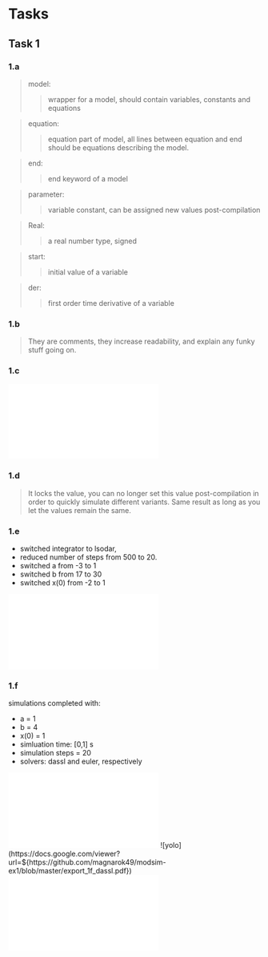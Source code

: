 # Tasks
## Task 1
### 1.a

> model: 
>> wrapper for a model, should contain variables, constants and equations 

> equation: 
>> equation part of model, all lines between equation and end should be equations describing the model.

> end: 
>> end keyword of a model

> parameter:
>> variable constant, can be assigned new values post-compilation

> Real: 
>> a real number type, signed

> start: 
>> initial value of a variable

> der: 
>>first order time derivative of a variable

### 1.b

> They are comments, they increase readability, and explain any funky stuff going on.

### 1.c

<embed src="export_1c.pdf" type="application/pdf"/>

### 1.d

> It locks the value, you can no longer set this value post-compilation in order to quickly simulate different variants. Same result as long as you let the values remain the same.

### 1.e
+ switched integrator to lsodar, 
+ reduced number of steps from 500 to 20.
+ switched a from -3 to 1
+ switched b from 17 to 30
+ switched x(0) from -2 to 1

<embed src="export_1e.pdf" type="application/pdf"/>

### 1.f

simulations completed with:
+ a = 1
+ b = 4
+ x(0) = 1
+ simluation time: [0,1] s
+ simulation steps = 20
+ solvers: dassl and euler, respectively

<embed src="export_1f_dassl.pdf" type="application/pdf"/>
![yolo](https://docs.google.com/viewer?url=${https://github.com/magnarok49/modsim-ex1/blob/master/export_1f_dassl.pdf})

<embed src="export_1f_euler.pdf" type="application/pdf"/>